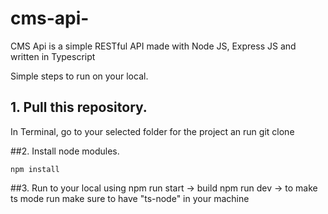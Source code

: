 # cms-api-
CMS Api is a simple RESTful API made with Node JS, Express JS 
and written in Typescript

Simple steps to run on your local.

## 1. Pull this repository.
In Terminal, go to your selected folder for the project an run
git clone <this repository URL>

##2. Install node modules.

	npm install
	
##3. Run to your local using
npm run start -> build
npm run dev -> to make ts mode run make sure to have "ts-node" in your machine
